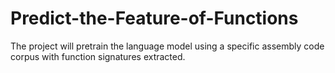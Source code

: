 # Predict-the-Feature-of-Functions
The project will pretrain the language model using a specific assembly code corpus with function signatures extracted.
